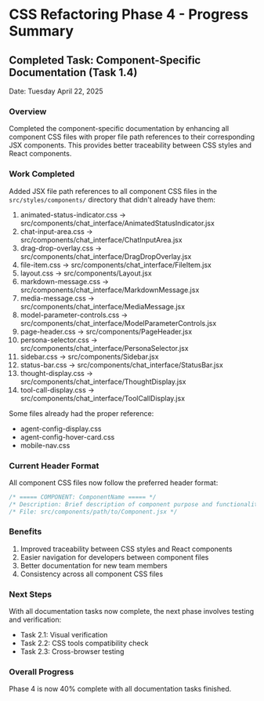 # CSS Refactoring Phase 4 - Progress Summary

## Completed Task: Component-Specific Documentation (Task 1.4)

Date: Tuesday April 22, 2025

### Overview

Completed the component-specific documentation by enhancing all component CSS files with proper file path references to their corresponding JSX components. This provides better traceability between CSS styles and React components.

### Work Completed

Added JSX file path references to all component CSS files in the `src/styles/components/` directory that didn't already have them:

1. animated-status-indicator.css → src/components/chat_interface/AnimatedStatusIndicator.jsx
2. chat-input-area.css → src/components/chat_interface/ChatInputArea.jsx
3. drag-drop-overlay.css → src/components/chat_interface/DragDropOverlay.jsx
4. file-item.css → src/components/chat_interface/FileItem.jsx
5. layout.css → src/components/Layout.jsx
6. markdown-message.css → src/components/chat_interface/MarkdownMessage.jsx
7. media-message.css → src/components/chat_interface/MediaMessage.jsx
8. model-parameter-controls.css → src/components/chat_interface/ModelParameterControls.jsx
9. page-header.css → src/components/PageHeader.jsx
10. persona-selector.css → src/components/chat_interface/PersonaSelector.jsx
11. sidebar.css → src/components/Sidebar.jsx
12. status-bar.css → src/components/chat_interface/StatusBar.jsx
13. thought-display.css → src/components/chat_interface/ThoughtDisplay.jsx
14. tool-call-display.css → src/components/chat_interface/ToolCallDisplay.jsx

Some files already had the proper reference:
- agent-config-display.css
- agent-config-hover-card.css
- mobile-nav.css

### Current Header Format

All component CSS files now follow the preferred header format:

```css
/* ===== COMPONENT: ComponentName ===== */
/* Description: Brief description of component purpose and functionality */
/* File: src/components/path/to/Component.jsx */
```

### Benefits

1. Improved traceability between CSS styles and React components
2. Easier navigation for developers between component files
3. Better documentation for new team members
4. Consistency across all component CSS files

### Next Steps

With all documentation tasks now complete, the next phase involves testing and verification:

- Task 2.1: Visual verification
- Task 2.2: CSS tools compatibility check
- Task 2.3: Cross-browser testing

### Overall Progress

Phase 4 is now 40% complete with all documentation tasks finished.